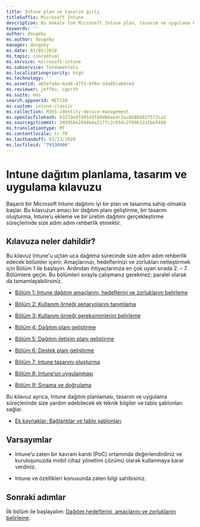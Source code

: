 ```yaml
---
title: Intune plan ve tasarım giriş
titleSuffix: Microsoft Intune
description: Bu makale tüm Microsoft Intune plan, tasarım ve uygulama bölümlerine giriş niteliğindedir. Hedefleri, kullanım örneği senaryolarını ve gereksinimleri, kullanıma alma ve iletişim planlarını, desteği, sınamaları ve onaylama planlarını belirlemenize yardımcı olacak araçlar.
keywords: ''
author: dougeby
ms.author: dougeby
manager: dougeby
ms.date: 01/02/2018
ms.topic: conceptual
ms.service: microsoft-intune
ms.subservice: fundamentals
ms.localizationpriority: high
ms.technology: ''
ms.assetid: a65efa6e-4a48-47f3-8f6e-34a85ca64ced
ms.reviewer: jeffbu, cgerth
ms.suite: ems
search.appverid: MET150
ms.custom: intune-classic
ms.collection: M365-identity-device-management
ms.openlocfilehash: 6327de8fd4543f60d66eedc3ac6b86b8275f2ca2
ms.sourcegitcommit: 3d895be2844bda2177c2c85dc2f09612a1be5490
ms.translationtype: MT
ms.contentlocale: tr-TR
ms.lasthandoff: 03/13/2020
ms.locfileid: "79330906"
---
```

# <a name="intune-deployment-planning-design-and-implementation-guide"></a>Intune dağıtım planlama, tasarım ve uygulama kılavuzu

Başarılı bir Microsoft Intune dağıtımı iyi bir plan ve tasarıma sahip olmakla başlar. Bu kılavuzun amacı bir dağıtım planı geliştirme, bir tasarım oluşturma, Intune’u ekleme ve bir üretim dağıtımı gerçekleştirme süreçlerinde size adım adım rehberlik etmektir.

## <a name="whats-included-in-this-guide"></a>Kılavuza neler dahildir?

Bu kılavuz Intune'u uçtan uca dağıtma sürecinde size adım adım rehberlik edecek bölümler içerir. Amaçlarınızı, hedeflerinizi ve zorlukları netleştirmek için Bölüm 1 ile başlayın. Ardından ihtiyaçlarınıza en çok uyan sırada 2. – 7. Bölümlere geçin. Bu bölümleri sırayla çalışmanız gerekmez; paralel olarak da tamamlayabilirsiniz.

- [Bölüm 1: Intune dağıtım amaçlarını, hedeflerini ve zorluklarını belirleme](planning-guide-deployment-goals.md)

- [Bölüm 2: Kullanım örneği senaryolarını tanımlama](planning-guide-scenarios.md)

- [Bölüm 3: Kullanım örneği gereksinimlerini belirleme](planning-guide-requirements.md)

- [Bölüm 4: Dağıtım planı geliştirme](planning-guide-rollout-plan.md)

- [Bölüm 5: Dağıtım iletişim planı geliştirme](planning-guide-communication-plan.md)

- [Bölüm 6: Destek planı geliştirme](planning-guide-support-plan.md)

- [Bölüm 7: Intune tasarımı oluşturma](planning-guide-design.md)

- [Bölüm 8: Intune’un uygulanması](planning-guide-onboarding.md)

- [Bölüm 9: Sınama ve doğrulama](planning-guide-test-validation.md)

Bu kılavuz ayrıca, Intune dağıtım planlaması, tasarım ve uygulama süreçlerinde size yardım edebilecek ek teknik bilgiler ve tablo şablonları sağlar.

- [Ek kaynaklar: Bağlantılar ve tablo şablonları](planning-guide-resources.md)

## <a name="assumptions"></a>Varsayımlar

- Intune’u zaten bir kavram kanıtı (PoC) ortamında değerlendirdiniz ve kuruluşunuzda mobil cihaz yönetimi çözümü olarak kullanmaya karar verdiniz.

- Intune ve özellikleri konusunda zaten bilgi sahibisiniz.

## <a name="next-steps"></a>Sonraki adımlar

İlk bölüm ile başlayalım: [Dağıtım hedeflerini, amaçlarını ve zorluklarını belirleme](planning-guide-deployment-goals.md).
